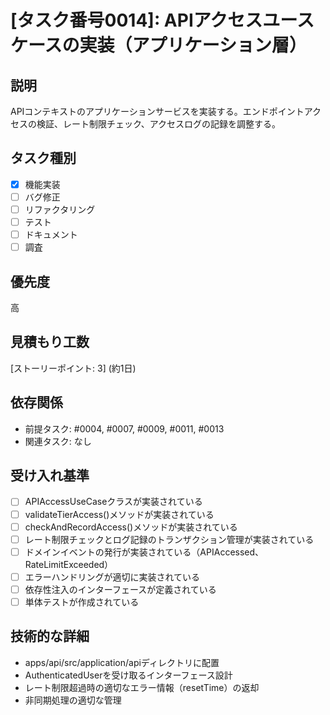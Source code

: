 # [タスク番号0014]: APIアクセスユースケースの実装（アプリケーション層）

## 説明
APIコンテキストのアプリケーションサービスを実装する。エンドポイントアクセスの検証、レート制限チェック、アクセスログの記録を調整する。

## タスク種別
- [x] 機能実装
- [ ] バグ修正
- [ ] リファクタリング
- [ ] テスト
- [ ] ドキュメント
- [ ] 調査

## 優先度
高

## 見積もり工数
[ストーリーポイント: 3] (約1日)

## 依存関係
- 前提タスク: #0004, #0007, #0009, #0011, #0013
- 関連タスク: なし

## 受け入れ基準
- [ ] APIAccessUseCaseクラスが実装されている
- [ ] validateTierAccess()メソッドが実装されている
- [ ] checkAndRecordAccess()メソッドが実装されている
- [ ] レート制限チェックとログ記録のトランザクション管理が実装されている
- [ ] ドメインイベントの発行が実装されている（APIAccessed、RateLimitExceeded）
- [ ] エラーハンドリングが適切に実装されている
- [ ] 依存性注入のインターフェースが定義されている
- [ ] 単体テストが作成されている

## 技術的な詳細
- apps/api/src/application/apiディレクトリに配置
- AuthenticatedUserを受け取るインターフェース設計
- レート制限超過時の適切なエラー情報（resetTime）の返却
- 非同期処理の適切な管理